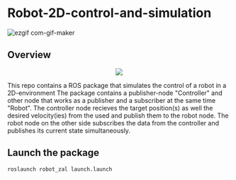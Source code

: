 # Robot-2D-control-and-simulation
![ezgif com-gif-maker](https://user-images.githubusercontent.com/68400719/148759460-c329fdb2-83c4-4d86-99df-deb8bd23c232.gif)

## Overview
<p align="center">
    <img src="https://user-images.githubusercontent.com/68400719/148756248-94311fa8-1d31-414e-b85a-387a8166607b.png"/>
</p>
This repo contains a ROS package that simulates the control of a robot in a 2D-environment
The package contains a publisher-node "Controller" and other node that works as a publisher and a subscriber at the same time "Robot".
The controller node recieves the target position(s) as well the desired velocity(ies) from the used and publish them to the robot node. The robot node on the other side subscribes the data from the controller and publishes its current state simultaneously. 

## Launch the package
```
roslaunch robot_zal launch.launch
```
